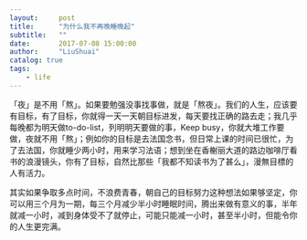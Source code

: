 ```yaml
---
layout:     post
title:      "为什么我不再晚睡晚起"
subtitle:   ""
date:       2017-07-08 15:00:00
author:     "LiuShuai"
catalog: true
tags:
    - life
---
```



「夜」是不用「熬」。如果要勉强没事找事做，就是「熬夜」。我们的人生，应该要有目标，有了目标，你就得一天一天朝目标进发，每天要找正确的路去走；我几乎每晚都为明天做to-do-list，列明明天要做的事，Keep busy，你就大堆工作要做，夜就不用「熬」；例如你的目标是去法国念书，但日常上课的时间已很忙，为了去法国，你就睡少两小时，用来学习法语；想到坐在香榭丽大道的路边咖啡厅看书的浪漫镜头，你有了目标，自然比那些「我都不知读书为了甚么」，漫無目標的人有活力。 

其实如果争取多点时间，不浪费青春，朝自己的目标努力这种想法如果够坚定，你可以用三个月为一期，每三个月减少半小时睡眠时间，腾出来做有意义的事，半年就减一小时，减到身体受不了就停止，可能只能减一小时，甚至半小时，但能令你的人生更完满。 



